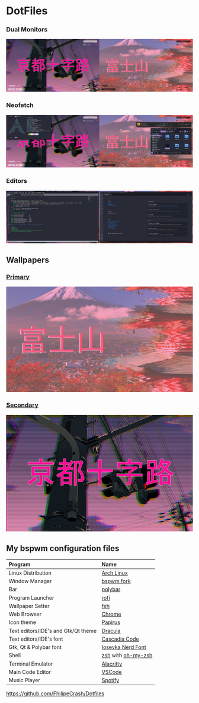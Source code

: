 # DotFiles

### Dual Monitors
![dual-monitors](/artworks/desktop.png)

### Neofetch
![neofetch](/artworks/neofetch.png)

### Editors
![editors](/artworks/editors.png)

## Wallpapers

### [Primary](https://wall.alphacoders.com/big.php?i=1042787&lang=Portuguese)
![lvds](/artworks/wallpapers/1042787.jpg)

### [Secondary](https://wall.alphacoders.com/big.php?i=862678&lang=Portuguese)
![vga](/artworks/wallpapers/862678.png)

## My bspwm configuration files
| Program | Name |
| :--- | :--- |
| Linux Distribution | [Arch Linux](https://www.archlinux.org/) |
| Window Manager | [bspwm fork](https://github.com/Javyre/bspwm) |
| Bar | [polybar](https://github.com/jaagr/polybar) |
| Program Launcher | [rofi](https://github.com/DaveDavenport/rofi) |
| Wallpaper Setter | [feh](https://github.com/derf/feh) |
| Web Browser | [Chrome](https://www.google.com/chrome/) |
| Icon theme | [Papirus](https://github.com/PapirusDevelopmentTeam/papirus-icon-theme) |
| Text editors/IDE's and Gtk/Qt theme | [Dracula](https://draculatheme.com/) |
| Text editors/IDE's font | [Cascadia Code](https://github.com/microsoft/cascadia-code/releases) |
| Gtk, Qt & Polybar font | [Iosevka Nerd Font](https://github.com/ryanoasis/nerd-fonts/tree/master/patched-fonts/Iosevka) |
| Shell | [zsh](https://www.zsh.org/) with [oh-my-zsh](https://github.com/robbyrussell/oh-my-zsh) |
| Terminal Emulator | [Alacritty](https://github.com/alacritty/alacritty) |
| Main Code Editor | [VSCode](https://code.visualstudio.com/) |
| Music Player | [Spotify](https://www.spotify.com) |

https://github.com/FhilipeCrash/Dotfiles

